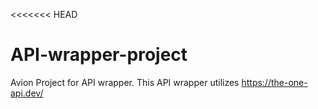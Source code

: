 <<<<<<< HEAD
# API-wrapper-project
Avion Project for API wrapper. This API wrapper utilizes https://the-one-api.dev/
